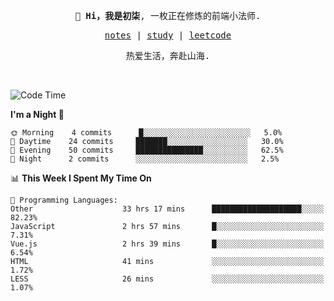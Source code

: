 <p align="center">
  <samp>
    <span><strong>👋 Hi，我是初柒</strong>,</span>
    <span>一枚正在修炼的前端小法师.</span>
  </samp>
</p>

<p align="center">
  <samp>
    <a href="https://www.wolai.com/dec-seven/wyPFvMTwAcD9muc6RMfThB">notes</a> |
    <a href="https://github.com/dec-seven/fe-study">study</a> |
    <a href="https://leetcode.cn/u/dec-seven/">leetcode</a>
  </samp>
</p>
<p align="center">
  <samp>
    <span>热爱生活，奔赴山海.</span>
  </samp>
</p>
<br>

<!--START_SECTION:waka-->
![Code Time](http://img.shields.io/badge/Code%20Time-203%20hrs%2051%20mins-blue)

**I'm a Night 🦉** 

```text
🌞 Morning    4 commits      █░░░░░░░░░░░░░░░░░░░░░░░░   5.0% 
🌆 Daytime    24 commits     ███████░░░░░░░░░░░░░░░░░░   30.0% 
🌃 Evening    50 commits     ███████████████░░░░░░░░░░   62.5% 
🌙 Night      2 commits      ░░░░░░░░░░░░░░░░░░░░░░░░░   2.5%

```


📊 **This Week I Spent My Time On** 

```text
💬 Programming Languages: 
Other                    33 hrs 17 mins      ████████████████████░░░░░   82.23% 
JavaScript               2 hrs 57 mins       █░░░░░░░░░░░░░░░░░░░░░░░░   7.31% 
Vue.js                   2 hrs 39 mins       █░░░░░░░░░░░░░░░░░░░░░░░░   6.54% 
HTML                     41 mins             ░░░░░░░░░░░░░░░░░░░░░░░░░   1.72% 
LESS                     26 mins             ░░░░░░░░░░░░░░░░░░░░░░░░░   1.07%

```


<!--END_SECTION:waka-->


